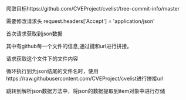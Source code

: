 爬取目标https://github.com/CVEProject/cvelist/tree-commit-info/master

需要修改请求头 request.headers['Accept'] = 'application/json'

首次请求获取到json数据

其中有github每一个文件的信息,通过键和url进行拼接。

请求获取这个文件下的文件内容

循环执行到为json结尾的文件名时，使用https://raw.githubusercontent.com/CVEProject/cvelist进行拼接url

跳转到解析json数据方法中，将json的数据提取到item对象中进行存储